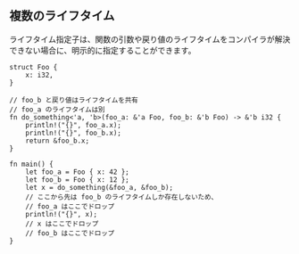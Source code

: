 ## 複数のライフタイム

ライフタイム指定子は、関数の引数や戻り値のライフタイムをコンパイラが解決できない場合に、明示的に指定することができます。

```
struct Foo {
    x: i32,
}

// foo_b と戻り値はライフタイムを共有
// foo_a のライフタイムは別
fn do_something<'a, 'b>(foo_a: &'a Foo, foo_b: &'b Foo) -> &'b i32 {
    println!("{}", foo_a.x);
    println!("{}", foo_b.x);
    return &foo_b.x;
}

fn main() {
    let foo_a = Foo { x: 42 };
    let foo_b = Foo { x: 12 };
    let x = do_something(&foo_a, &foo_b);
    // ここから先は foo_b のライフタイムしか存在しないため、
    // foo_a はここでドロップ
    println!("{}", x);
    // x はここでドロップ
    // foo_b はここでドロップ
}
```
